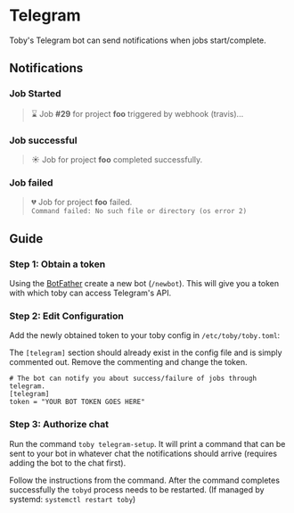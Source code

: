 # Telegram

Toby's Telegram bot can send notifications when jobs start/complete.

## Notifications

### Job Started

> ⌛️ Job **#29** for project **foo** triggered by webhook (travis)...

### Job successful

> ☀️ Job for project **foo** completed successfully.

### Job failed

> 💔 Job for project **foo** failed.  
> `Command failed: No such file or directory (os error 2)`

## Guide

### Step 1: Obtain a token

Using the [BotFather](https://t.me/BotFather) create a new bot (`/newbot`).
This will give you a token with which toby can access Telegram's API.

### Step 2: Edit Configuration

Add the newly obtained token to your toby config in `/etc/toby/toby.toml`:

The `[telegram]` section should already exist in the config file and is simply commented out. Remove the commenting and change the token.

```
# The bot can notify you about success/failure of jobs through telegram.
[telegram]
token = "YOUR BOT TOKEN GOES HERE"
```

### Step 3: Authorize chat

Run the command `toby telegram-setup`. It will print a command that can be sent to your bot in whatever chat the notifications should arrive (requires adding the bot to the chat first).

Follow the instructions from the command. After the command completes successfully the `tobyd` process needs to be restarted. (If managed by systemd: `systemctl restart toby`)